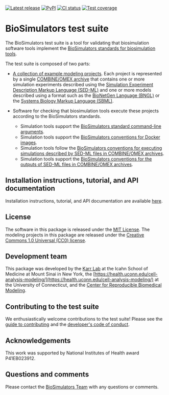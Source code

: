 [![Latest release](https://img.shields.io/github/v/release/biosimulators/Biosimulators_test_suite)](https://github.com/biosimulators/Biosimulators_test_suite/releases)
[![PyPI](https://img.shields.io/pypi/v/Biosimulators-test-suite)](https://pypi.org/project/Biosimulators-test-suite/)
[![CI status](https://github.com/biosimulators/Biosimulators_test_suite/workflows/Continuous%20integration/badge.svg)](https://github.com/biosimulators/Biosimulators_test_suite/actions?query=workflow%3A%22Continuous+integration%22)
[![Test coverage](https://codecov.io/gh/biosimulators/Biosimulators_test_suite/branch/dev/graph/badge.svg)](https://codecov.io/gh/biosimulators/Biosimulators_test_suite)

# BioSimulators test suite

The BioSimulators test suite is a tool for validating that biosimulation software tools implement the [BioSimulators standards for biosimulation tools](https://biosimulators.org/standards).

The test suite is composed of two parts:

* [A collection of example modeling projects](examples). Each project is represented by a single [COMBINE/OMEX archive](https://combinearchive.org/) that contains one or more simulation experiments described using the [Simulation Experiment Description Markup Language (SED-ML)](https://sed-ml.org) and one or more models described using a format such as the [BioNetGen Language (BNGL)](https://bionetgen.org) or the [Systems Biology Markup Language (SBML)](http://sbml.org).

* Software for checking that biosimulation tools execute these projects according to the BioSimulators standards.

    * Simulation tools support the [BioSimulators standard command-line arguments](https://biosimulators.org/standards/simulator-interfaces).
    * Simulation tools support the [BioSimulators conventions for Docker images](https://biosimulators.org/standards/simulator-images).
    * Simulation tools follow the [BioSimulators conventions for executing simulations described by SED-ML files in COMBINE/OMEX archives](https://biosimulators.org/standards/simulation-experiments).
    * Simulation tools support the [BioSimulators conventions for the outputs of SED-ML files in COMBINE/OMEX archives](https://biosimulators.org/standards/simulation-reports).

## Installation instructions, tutorial, and API documentation
Installation instructions, tutorial, and API documentation are available [here](https://biosimulators.github.io/Biosimulators_test_suite/).

## License
The software in this package is released under the [MIT License](LICENSE). The modeling projects in this package are released under the [Creative Commons 1.0 Universal (CC0) license](LICENSE-DATA).

## Development team
This package was developed by the [Karr Lab](https://www.karrlab.org) at the Icahn School of Medicine at Mount Sinai in New York, the [https://health.uconn.edu/cell-analysis-modeling/](https://health.uconn.edu/cell-analysis-modeling/) at the University of Connecticut, and the [Center for Reproducible Biomedical Modeling](http://reproduciblebiomodels.org).

## Contributing to the test suite
We enthusiastically welcome contributions to the test suite! Please see the [guide to contributing](CONTRIBUTING.md) and the [developer's code of conduct](CODE_OF_CONDUCT.md).

## Acknowledgements
This work was supported by National Institutes of Health award P41EB023912.

## Questions and comments
Please contact the [BioSimulators Team](mailto:info@biosimulators.org) with any questions or comments.
